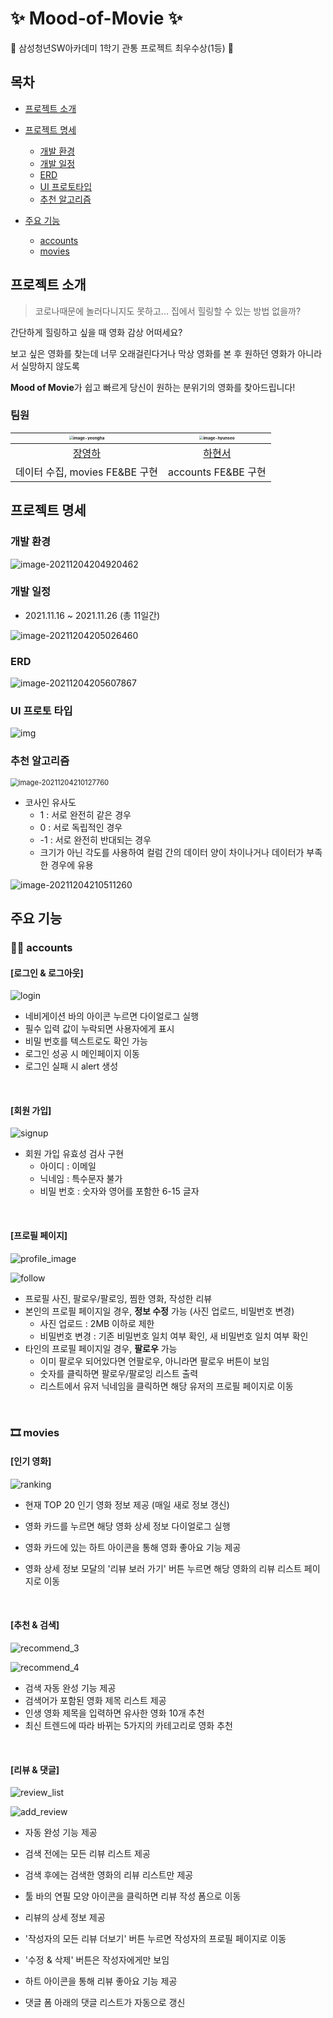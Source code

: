 # ✨ Mood-of-Movie ✨
🥇 삼성청년SW아카데미 1학기 관통 프로젝트 최우수상(1등) 🥇



## 목차
- [프로젝트 소개](#프로젝트-소개)

- [프로젝트 명세](#프로젝트-명세)
  
  - [개발 환경](#개발-환경)
  - [개발 일정](#개발-일정)
  - [ERD](#ERD)
  - [UI 프로토타입](#UI-프로토타입)
  - [추천 알고리즘](#추천-알고리즘)
  
- [주요 기능](#주요-기능)

  - [accounts](#accounts)
  - [movies](#movies)

  
## 프로젝트 소개
> 코로나때문에 놀러다니지도 못하고... 집에서 힐링할 수 있는 방법 없을까?



간단하게 힐링하고 싶을 때 영화 감상 어떠세요?

보고 싶은 영화를 찾는데 너무 오래걸린다거나 막상 영화를 본 후 원하던 영화가 아니라서 실망하지 않도록

**Mood of Movie**가 쉽고 빠르게 당신이 원하는 분위기의 영화를 찾아드립니다!



### 팀원

| <img src="https://avatars.githubusercontent.com/u/87457128?v=4" alt="image-yeongha" style="zoom:40%;" /> | <img src="https://avatars.githubusercontent.com/u/78924207?v=4" alt="image-hyunseo" style="zoom:40%;" /> |
| :----------------------------------------------------------: | :----------------------------------------------------------: |
|           [장영하](https://github.com/yeongsummer)           |             [하현서](https://github.com/hyunse0)             |
|                데이터 수집, movies FE&BE 구현                |                     accounts FE&BE 구현                      |



## 프로젝트 명세
### 개발 환경

![image-20211204204920462](README.assets/image-20211204204920462.png)



### 개발 일정

- 2021.11.16 ~ 2021.11.26 (총 11일간)

![image-20211204205026460](README.assets/image-20211204205026460.png)



### ERD

![image-20211204205607867](README.assets/image-20211204205607867.png)



### UI 프로토 타입

![img](https://www.notion.so/image/https%3A%2F%2Fs3-us-west-2.amazonaws.com%2Fsecure.notion-static.com%2Fde58fe2c-9eac-41b2-b16e-4abe07a0b931%2FUntitled.png?table=block&id=40a11754-c6d9-4094-a8f7-ca647ac726c9&spaceId=daa2d103-3ecd-4519-8c30-4f55e74c7ef4&width=2000&userId=15ddc9f1-f55d-4520-a0c8-7e7e99a76dbb&cache=v2)



### 추천 알고리즘

<img src="README.assets/image-20211204210127760.png" alt="image-20211204210127760" style="zoom:80%;" />

- 코사인 유사도
  - 1 : 서로 완전히 같은 경우
  - 0 : 서로 독립적인 경우
  - -1 : 서로 완전히 반대되는 경우
  - 크기가 아닌 각도를 사용하여 컬럼 간의 데이터 양이 차이나거나 데이터가 부족한 경우에 유용

![image-20211204210511260](README.assets/image-20211204210511260.png)



## 주요 기능

### 🙋‍♀️ accounts



#### **[로그인 & 로그아웃]**

![login](README.assets/login.gif)



- 네비게이션 바의 아이콘 누르면 다이얼로그 실행
- 필수 입력 값이 누락되면 사용자에게 표시
- 비밀 번호를 텍스트로도 확인 가능
- 로그인 성공 시 메인페이지 이동
- 로그인 실패 시 alert 생성
<br>


#### **[회원 가입]**

![signup](README.assets/signup.gif)

- 회원 가입 유효성 검사 구현
  - 아이디 : 이메일
  - 닉네임 : 특수문자 불가
  - 비밀 번호 : 숫자와 영어를 포함한 6-15 글자
<br>


#### **[프로필 페이지]**

![profile_image](README.assets/profile_image.gif)

![follow](README.assets/follow.gif)

- 프로필 사진, 팔로우/팔로잉, 찜한 영화, 작성한 리뷰
- 본인의 프로필 페이지일 경우, **정보 수정** 가능 (사진 업로드, 비밀번호 변경)
  - 사진 업로드 : 2MB 이하로 제한
  - 비밀번호 변경 : 기존 비밀번호 일치 여부 확인, 새 비밀번호 일치 여부 확인
- 타인의 프로필 페이지일 경우, **팔로우** 가능
  - 이미 팔로우 되어있다면 언팔로우, 아니라면 팔로우 버튼이 보임
  - 숫자를 클릭하면 팔로우/팔로잉 리스트 출력
  - 리스트에서 유저 닉네임을 클릭하면 해당 유저의 프로필 페이지로 이동
<br>


### 🎞 movies



#### **[인기 영화]**

![ranking](README.assets/ranking.gif)

- 현재 TOP 20 인기 영화 정보 제공 (매일 새로 정보 갱신)
- 영화 카드를 누르면 해당 영화 상세 정보 다이얼로그 실행
- 영화 카드에 있는 하트 아이콘을 통해 영화 좋아요 기능 제공

-  영화 상세 정보 모달의 '리뷰 보러 가기' 버튼 누르면 해당 영화의 리뷰 리스트 페이지로 이동
<br>


#### **[추천 & 검색]**

![recommend_3](README.assets/recommend_3.gif)

![recommend_4](README.assets/recommend_4.gif)

- 검색 자동 완성 기능 제공
- 검색어가 포함된 영화 제목 리스트 제공
- 인생 영화 제목을 입력하면 유사한 영화 10개 추천
- 최신 트렌드에 따라 바뀌는 5가지의 카테고리로 영화 추천
<br>


#### **[리뷰 & 댓글]**

![review_list](README.assets/review_list.gif)

![add_review](README.assets/add_review.gif)

- 자동 완성 기능 제공
- 검색 전에는 모든 리뷰 리스트 제공
- 검색 후에는 검색한 영화의 리뷰 리스트만 제공
- 툴 바의 연필 모양 아이콘을 클릭하면 리뷰 작성 폼으로 이동

- 리뷰의 상세 정보 제공
- '작성자의 모든 리뷰 더보기' 버튼 누르면 작성자의 프로필 페이지로 이동
- '수정 & 삭제' 버튼은 작성자에게만 보임
- 하트 아이콘을 통해 리뷰 좋아요 기능 제공
- 댓글 폼 아래의 댓글 리스트가 자동으로 갱신
